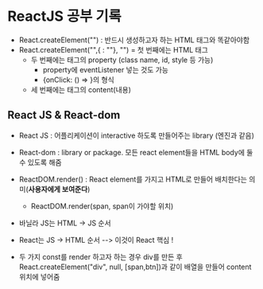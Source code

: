 # ReactJS 공부 기록

- React.createElement("") : 반드시 생성하고자 하는 HTML 태그와 똑같아야함
- React.createElement("",{ : ""}, "")
  = 첫 번째에는 HTML 태그
  - 두 번째에는 태그의 property (class name, id, style 등 가능)
    - property에 eventListener 넣는 것도 가능
    - {onClick: () => }의 형식
  - 세 번째에는 태그의 content(내용)

## React JS & React-dom

- React JS : 어플리케이션이 interactive 하도록 만들어주는 library (엔진과 같음)
- React-dom : library or package. 모든 react element들을 HTML body에 둘 수 있도록 해줌

- ReactDOM.render() : React element를 가지고 HTML로 만들어 배치한다는 의미(**사용자에게 보여준다**)

  - ReactDOM.render(span, span이 가야할 위치)

- 바닐라 JS는 HTML -> JS 순서
- React는 JS -> HTML 순서 --> 이것이 React 핵심 !

- 두 가지 const를 render 하고자 하는 경우 div를 만든 후 React.createElement("div", null, [span,btn])과 같이 배열을 만들어 content 위치에 넣어줌
